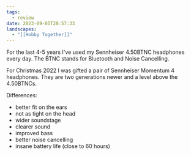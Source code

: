 ```yaml
---
tags:
  - review
date: 2023-09-05T20:57:33
landscapes:
  - "[[Hobby Together]]"
---
```

For the last 4-5 years I've used my Sennheiser 4.50BTNC headphones every day. The BTNC stands for Bluetooth and Noise Cancelling.

For Christmas 2022 I was gifted a pair of Sennheiser Momentum 4 headphones. They are two generations newer and a level above the 4.50BTNCs.

Differences:
- better fit on the ears 
- not as tight on the head 
- wider soundstage 
- clearer sound 
- improved bass
- better noise cancelling
- insane battery life (close to 60 hours)

